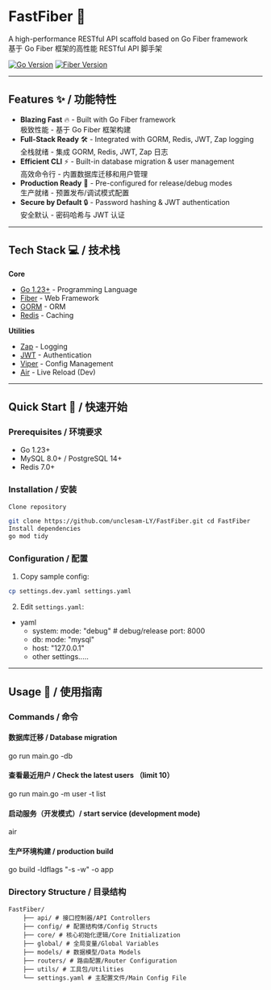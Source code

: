 # FastFiber 🚀 

A high-performance RESTful API scaffold based on Go Fiber framework  
基于 Go Fiber 框架的高性能 RESTful API 脚手架

[![Go Version](https://img.shields.io/badge/Go-1.23%2B-blue)](https://golang.org/)
[![Fiber Version](https://img.shields.io/badge/Fiber-v2.52-brightgreen)](https://gofiber.io/)

---

## Features ✨ / 功能特性

- **Blazing Fast** 🔥 - Built with Go Fiber framework  
  极致性能 - 基于 Go Fiber 框架构建
- **Full-Stack Ready** 🛠️ - Integrated with GORM, Redis, JWT, Zap logging  
  全栈就绪 - 集成 GORM, Redis, JWT, Zap 日志
- **Efficient CLI** ⚡ - Built-in database migration & user management  
  高效命令行 - 内置数据库迁移和用户管理
- **Production Ready** 🚢 - Pre-configured for release/debug modes  
  生产就绪 - 预置发布/调试模式配置
- **Secure by Default** 🔒 - Password hashing & JWT authentication  
  安全默认 - 密码哈希与 JWT 认证

---

## Tech Stack 💻 / 技术栈

**Core**
- [Go 1.23+](https://golang.org/) - Programming Language
- [Fiber](https://gofiber.io/) - Web Framework
- [GORM](https://gorm.io/) - ORM
- [Redis](https://redis.io/) - Caching

**Utilities**
- [Zap](https://github.com/uber-go/zap) - Logging
- [JWT](https://jwt.io/) - Authentication
- [Viper](https://github.com/spf13/viper) - Config Management
- [Air](https://github.com/cosmtrek/air) - Live Reload (Dev)

---

## Quick Start 🚀 / 快速开始

### Prerequisites / 环境要求
- Go 1.23+
- MySQL 8.0+ / PostgreSQL 14+
- Redis 7.0+

### Installation / 安装

```bash
Clone repository

git clone https://github.com/unclesam-LY/FastFiber.git cd FastFiber
Install dependencies
go mod tidy
```

### Configuration / 配置
1. Copy sample config: 
```bash 
cp settings.dev.yaml settings.yaml
```

2. Edit `settings.yaml`:
- yaml 
    - system: mode: "debug" # debug/release port: 8000
    - db: mode: "mysql" 
    - host: "127.0.0.1"
    - other settings.....

---
## Usage 📖 / 使用指南

### Commands / 命令

#### 数据库迁移 / Database migration
go run main.go -db

#### 查看最近用户 / Check the latest users （limit 10）
go run main.go -m user -t list

#### 启动服务（开发模式）/ start service (development mode)
air

#### 生产环境构建 / production build
go build -ldflags "-s -w" -o app

### Directory Structure / 目录结构

``` 
FastFiber/ 
    ├── api/ # 接口控制器/API Controllers 
    ├── config/ # 配置结构体/Config Structs 
    ├── core/ # 核心初始化逻辑/Core Initialization 
    ├── global/ # 全局变量/Global Variables 
    ├── models/ # 数据模型/Data Models 
    ├── routers/ # 路由配置/Router Configuration 
    ├── utils/ # 工具包/Utilities 
    └── settings.yaml # 主配置文件/Main Config File 
```

